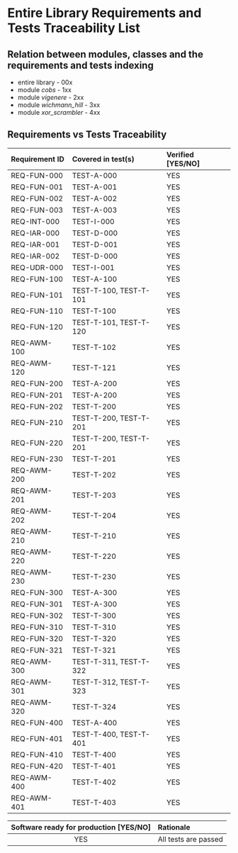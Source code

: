 # Entire Library Requirements and Tests Traceability List

## Relation between modules, classes and the requirements and tests indexing

* entire library - 00x
* module *cobs* - 1xx
* module *vigenere* - 2xx
* module *wichmann_hill* - 3xx
* module *xor_scrambler* - 4xx

## Requirements vs Tests Traceability

| **Requirement ID** | **Covered in test(s)** | **Verified \[YES/NO\]** |
| :----------------- | :--------------------- | :---------------------- |
| REQ-FUN-000        | TEST-A-000             | YES                     |
| REQ-FUN-001        | TEST-A-001             | YES                     |
| REQ-FUN-002        | TEST-A-002             | YES                     |
| REQ-FUN-003        | TEST-A-003             | YES                     |
| REQ-INT-000        | TEST-I-000             | YES                     |
| REQ-IAR-000        | TEST-D-000             | YES                     |
| REQ-IAR-001        | TEST-D-001             | YES                     |
| REQ-IAR-002        | TEST-D-000             | YES                     |
| REQ-UDR-000        | TEST-I-001             | YES                     |
| REQ-FUN-100        | TEST-A-100             | YES                     |
| REQ-FUN-101        | TEST-T-100, TEST-T-101 | YES                     |
| REQ-FUN-110        | TEST-T-100             | YES                     |
| REQ-FUN-120        | TEST-T-101, TEST-T-120 | YES                     |
| REQ-AWM-100        | TEST-T-102             | YES                     |
| REQ-AWM-120        | TEST-T-121             | YES                     |
| REQ-FUN-200        | TEST-A-200             | YES                     |
| REQ-FUN-201        | TEST-A-200             | YES                     |
| REQ-FUN-202        | TEST-T-200             | YES                     |
| REQ-FUN-210        | TEST-T-200, TEST-T-201 | YES                     |
| REQ-FUN-220        | TEST-T-200, TEST-T-201 | YES                     |
| REQ-FUN-230        | TEST-T-201             | YES                     |
| REQ-AWM-200        | TEST-T-202             | YES                     |
| REQ-AWM-201        | TEST-T-203             | YES                     |
| REQ-AWM-202        | TEST-T-204             | YES                     |
| REQ-AWM-210        | TEST-T-210             | YES                     |
| REQ-AWM-220        | TEST-T-220             | YES                     |
| REQ-AWM-230        | TEST-T-230             | YES                     |
| REQ-FUN-300        | TEST-A-300             | YES                     |
| REQ-FUN-301        | TEST-A-300             | YES                     |
| REQ-FUN-302        | TEST-T-300             | YES                     |
| REQ-FUN-310        | TEST-T-310             | YES                     |
| REQ-FUN-320        | TEST-T-320             | YES                     |
| REQ-FUN-321        | TEST-T-321             | YES                     |
| REQ-AWM-300        | TEST-T-311, TEST-T-322 | YES                     |
| REQ-AWM-301        | TEST-T-312, TEST-T-323 | YES                     |
| REQ-AWM-320        | TEST-T-324             | YES                     |
| REQ-FUN-400        | TEST-A-400             | YES                     |
| REQ-FUN-401        | TEST-T-400, TEST-T-401 | YES                     |
| REQ-FUN-410        | TEST-T-400             | YES                     |
| REQ-FUN-420        | TEST-T-401             | YES                     |
| REQ-AWM-400        | TEST-T-402             | YES                     |
| REQ-AWM-401        | TEST-T-403             | YES                     |

| **Software ready for production \[YES/NO\]** | **Rationale**        |
| :------------------------------------------: | :------------------- |
| YES                                          | All tests are passed |
